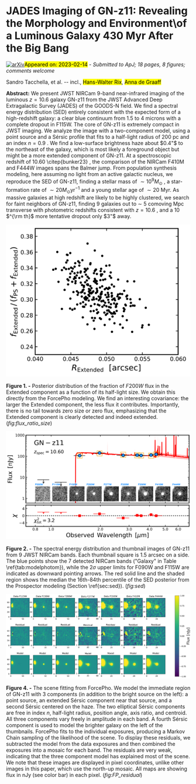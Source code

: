 <div class="macros" style="visibility:hidden;">
$\newcommand{\ensuremath}{}$
$\newcommand{\xspace}{}$
$\newcommand{\object}[1]{\texttt{#1}}$
$\newcommand{\farcs}{{.}''}$
$\newcommand{\farcm}{{.}'}$
$\newcommand{\arcsec}{''}$
$\newcommand{\arcmin}{'}$
$\newcommand{\ion}[2]{#1#2}$
$\newcommand{\textsc}[1]{\textrm{#1}}$
$\newcommand{\hl}[1]{\textrm{#1}}$
$\newcommand{\url}[1]{\href{#1}{#1}}$
$\newcommand{\dodoi}[1]{doi:~\href{http://doi.org/#1}{\nolinkurl{#1}}}$
$\newcommand{\doeprint}[1]{\href{http://ascl.net/#1}{\nolinkurl{http://ascl.net/#1}}}$
$\newcommand{\doarXiv}[1]{\href{https://arxiv.org/abs/#1}{\nolinkurl{https://arxiv.org/abs/#1}}}$
$\newcommand{\lya}{\ensuremath{{\rm Ly}\alpha}}$
$\newcommand{\kms}{\ensuremath{{\rm\;km\;s^{-1}}}}$
$\newcommand{\Mpc}{\ensuremath{{\rm\;Mpc}}}$
$\newcommand{\Myr}{\ensuremath{{\rm\;Myr}}}$
$\newcommand{\Msun}{\ensuremath{{\rm\;M_\odot}}}$
$\newcommand{\yr}{\ensuremath{{\rm\;yr}}}$
$\newcommand{\cm}{\ensuremath{{\rm\;cm}}}$
$\newcommand{\ergscms}{\ensuremath{{\rm\;ergs\;cm^{-2}\;s^{-1}}}}$
$\newcommand{\ergss}{\ensuremath{{\rm\;ergs\;s^{-1}}}}$
$\newcommand{\mic}{\ensuremath{\mu\rm m}}$
$\newcommand{\ciii}{C \textsc{iii}]}$
$\newcommand{\niii}{N \textsc{iii}]}$
$\newcommand{\heii}{He \textsc{ii}}$
$\newcommand{\civ}{C \textsc{iv}}$
$\newcommand{\niv}{N \textsc{iv}}$
$\newcommand{\todo}[1]{{\color{blue} \tt #1}}$
$\newcommand{\tbc}[1]{#1 ({\color{red} \tt TBC})}$
$\newcommand{\tbd}{({\color{red} \tt TBD})}$
$\newcommand{\nod}{\nodata}$
$\newcommand{\}{natexlab}$</div>

<div class="macros" style="visibility:hidden;">
$\newcommand{\ensuremath}{}$
$\newcommand{\xspace}{}$
$\newcommand{\object}[1]{\texttt{#1}}$
$\newcommand{\farcs}{{.}''}$
$\newcommand{\farcm}{{.}'}$
$\newcommand{\arcsec}{''}$
$\newcommand{\arcmin}{'}$
$\newcommand{\ion}[2]{#1#2}$
$\newcommand{\textsc}[1]{\textrm{#1}}$
$\newcommand{\hl}[1]{\textrm{#1}}$
$\newcommand{\url}[1]{\href{#1}{#1}}$
$\newcommand{\dodoi}[1]{doi:~\href{http://doi.org/#1}{\nolinkurl{#1}}}$
$\newcommand{\doeprint}[1]{\href{http://ascl.net/#1}{\nolinkurl{http://ascl.net/#1}}}$
$\newcommand{\doarXiv}[1]{\href{https://arxiv.org/abs/#1}{\nolinkurl{https://arxiv.org/abs/#1}}}$
$\newcommand{\lya}{\ensuremath{{\rm Ly}\alpha}}$
$\newcommand{\kms}{\ensuremath{{\rm\;km\;s^{-1}}}}$
$\newcommand{\Mpc}{\ensuremath{{\rm\;Mpc}}}$
$\newcommand{\Myr}{\ensuremath{{\rm\;Myr}}}$
$\newcommand{\Msun}{\ensuremath{{\rm\;M_\odot}}}$
$\newcommand{\yr}{\ensuremath{{\rm\;yr}}}$
$\newcommand{\cm}{\ensuremath{{\rm\;cm}}}$
$\newcommand{\ergscms}{\ensuremath{{\rm\;ergs\;cm^{-2}\;s^{-1}}}}$
$\newcommand{\ergss}{\ensuremath{{\rm\;ergs\;s^{-1}}}}$
$\newcommand{\mic}{\ensuremath{\mu\rm m}}$
$\newcommand{\ciii}{C \textsc{iii}]}$
$\newcommand{\niii}{N \textsc{iii}]}$
$\newcommand{\heii}{He \textsc{ii}}$
$\newcommand{\civ}{C \textsc{iv}}$
$\newcommand{\niv}{N \textsc{iv}}$
$\newcommand{\todo}[1]{{\color{blue} \tt #1}}$
$\newcommand{\tbc}[1]{#1 ({\color{red} \tt TBC})}$
$\newcommand{\tbd}{({\color{red} \tt TBD})}$
$\newcommand{\nod}{\nodata}$
$\newcommand{\}{natexlab}$</div>



<div id="title">

# JADES Imaging of GN-z11: Revealing the Morphology and Environment\of a Luminous Galaxy 430 Myr After the Big Bang

</div>
<div id="comments">

[![arXiv](https://img.shields.io/badge/arXiv-2302.07234-b31b1b.svg)](https://arxiv.org/abs/2302.07234)<mark>Appeared on: 2023-02-14</mark> - _Submitted to ApJ; 18 pages, 8 figures; comments welcome_

</div>
<div id="authors">

Sandro Tacchella, et al. -- incl., <mark>Hans-Walter Rix</mark>, <mark>Anna de Graaff</mark>

</div>
<div id="abstract">

**Abstract:** We present JWST NIRCam 9-band near-infrared imaging of the luminous $z=10.6$ galaxy GN-z11 from the JWST Advanced Deep Extragalactic Survey (JADES) of the GOODS-N field.  We find a spectral energy distribution (SED) entirely consistent with the expected form of a high-redshift galaxy: a clear blue continuum from 1.5 to 4 microns with a complete dropout in F115W.  The core of GN-z11 is extremely compact in JWST imaging.  We analyze the image with a two-component model, using a point source and a Sérsic profile that fits to a half-light radius of 200 pc and an index $n=0.9$ . We find a low-surface brightness haze about $0.4"$ to the northeast of the galaxy, which is most likely a foreground object but might be a more extended component of GN-z11. At a spectroscopic redshift of 10.60 \citep{bunker23} , the comparison of the NIRCam F410M and F444W images spans the Balmer jump. From population synthesis modeling, here assuming no light from an active galactic nucleus, we reproduce the SED of GN-z11, finding a stellar mass of $\sim10^{9} M_{\odot}$ , a star-formation rate of $\sim20 M_{\odot} \mathrm{yr}^{-1}$ and a young stellar age of $\sim20$ Myr. As massive galaxies at high redshift are likely to be highly clustered, we search for faint neighbors of GN-z11, finding 9 galaxies out to $\sim$ 5 comoving Mpc transverse with photometric redshifts consistent with $z=10.6$ , and a 10 $^{\rm th}$ more tentative dropout only $3"$ away.

</div>

<div id="div_fig1">

<img src="tmp_2302.07234/./ratio_flux_size.png" alt="Fig1" width="100%"/>

**Figure 1. -** Posterior distribution of the fraction of $F200W$ flux in the Extended component as a function of its half-light size.
We obtain this directly from the ForcePho modeling. We find an interesting covariance: the larger the Extended component, the less flux it contributes. Importantly, there is no tail towards zero size or zero flux, emphasizing that the Extended component is clearly detected and indeed extended.  (*fig:flux_ratio_size*)

</div>
<div id="div_fig2">

<img src="tmp_2302.07234/./SED.png" alt="Fig2" width="100%"/>

**Figure 2. -** The spectral energy distribution and thumbnail images of GN-z11 from 9 JWST NIRCam bands. Each thumbnail square is 1.5 arcsec on a side. The blue points show the 7 detected NIRCam bands ("Galaxy" in Table \ref{tab:modelphotom}), while the 2$\sigma$ upper limits for F090W and F115W are indicated as downward pointing arrows. The red solid line and the shaded region shows the median the 16th-84th percentile of the SED posterior from the Prospector modeling (Section \ref{sec:sed}).  (*fig:sed*)

</div>
<div id="div_fig3">

<img src="tmp_2302.07234/./FP_residual.png" alt="Fig4" width="100%"/>

**Figure 4. -** The scene fitting from ForcePho.  We model the immediate region of GN-z11 with 3 components (in addition to the bright source on the left): a point source, an extended Sérsic component near that source, and a second Sérsic centered on the haze. The two elliptical Sérsic components are free in index $n$, half-light radius, position angle, axis ratio, and centroid.  All three components vary freely in amplitude in each band.  A fourth Sérsic component is used to model the brighter galaxy on the left of the thumbnails.  ForcePho fits to the individual exposures, producing a Markov Chain sampling of the likelihood of the scene. To display these residuals, we subtracted the model from the data exposures and then combined the exposures into a mosaic for each band. The residuals are very weak, indicating that the three component model has explained most of the scene.  We note that these images are displayed in pixel coordinates, unlike other images in this paper, which use the north-up mosaic. All maps are showing flux in nJy (see color bar) in each pixel.
 (*fig:FP_residual*)

</div>